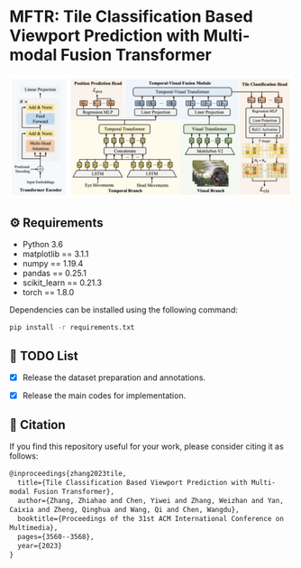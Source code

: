 # MFTR: Tile Classification Based Viewport Prediction with Multi-modal Fusion Transformer

<p align="center">
<img src="./model.png" alt="mftr">
</p>


## ⚙️ Requirements

- Python 3.6
- matplotlib == 3.1.1
- numpy == 1.19.4
- pandas == 0.25.1
- scikit_learn == 0.21.3
- torch == 1.8.0

Dependencies can be installed using the following command:
```bash
pip install -r requirements.txt
```

## 📜 TODO List
- [x] Release the dataset preparation and annotations.
- [x] Release the main codes for implementation.


## 🤝 Citation
If you find this repository useful for your work, please consider citing it as follows:
```
@inproceedings{zhang2023tile,
  title={Tile Classification Based Viewport Prediction with Multi-modal Fusion Transformer},
  author={Zhang, Zhiahao and Chen, Yiwei and Zhang, Weizhan and Yan, Caixia and Zheng, Qinghua and Wang, Qi and Chen, Wangdu},
  booktitle={Proceedings of the 31st ACM International Conference on Multimedia},
  pages={3560--3568},
  year={2023}
}
```